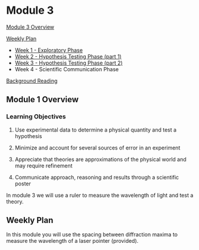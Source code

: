 # Module 3

[Module 3 Overview](#module-3-overview)

[Weekly Plan](#weekly-plan)
+ [Week 1 - Exploratory Phase](week1)
+ [Week 2 - Hypothesis Testing Phase (part 1)](week2)
+ [Week 3 - Hypothesis Testing Phase (part 2)](week3)
+ Week 4 - Scientific Communication Phase

[Background Reading](#background-reading)


## Module 1 Overview 

### Learning Objectives

1. Use experimental data to determine a physical quantity and test a hypothesis

2. Minimize and account for several sources of error in an experiment

3. Appreciate that theories are approximations of the physical world and may require refinement

4. Communicate approach, reasoning and results through a scientific poster

In module 3 we will use a ruler to measure the wavelength of light and test a theory.

## Weekly Plan
In this module you will use the spacing between diffraction maxima to measure the wavelength of a laser pointer (provided). 